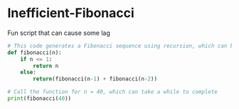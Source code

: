 # Inefficient-Fibonacci
Fun script that can cause some lag

```py
# This code generates a Fibonacci sequence using recursion, which can be inefficient for large inputs
def fibonacci(n):
    if n <= 1:
        return n
    else:
        return(fibonacci(n-1) + fibonacci(n-2))

# Call the function for n = 40, which can take a while to complete
print(fibonacci(40))
```
